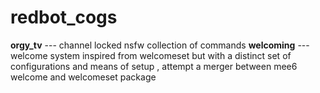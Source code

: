 # redbot_cogs

**orgy_tv** --- channel locked nsfw collection of commands
**welcoming** --- welcome system inspired from welcomeset but with a distinct set of configurations and means of setup , attempt a merger between mee6 welcome and welcomeset package
